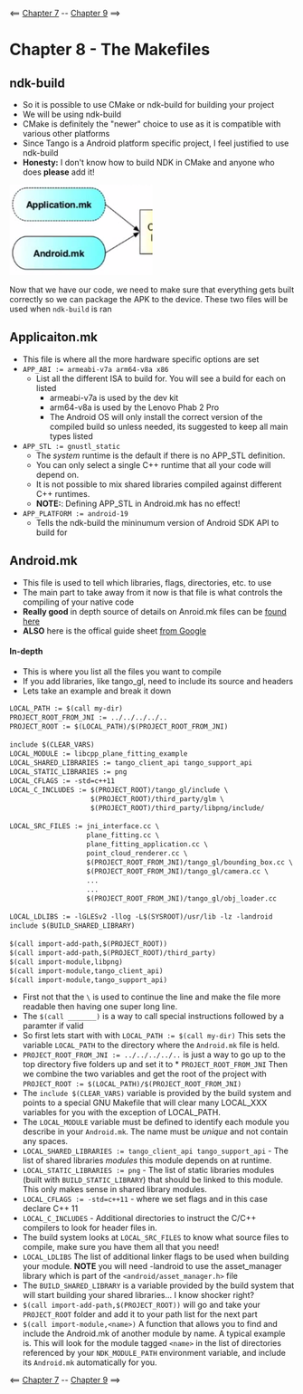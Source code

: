 <== [Chapter 7](./Chapter_07.md) -- [Chapter 9](./Chapter_09.md) ==>

# Chapter 8 - The Makefiles

## ndk-build
* So it is possible to use CMake or ndk-build for building your project
* We will be using ndk-build
* CMake is definitely the "newer" choice to use as it is compatible with various other platforms
* Since Tango is a Android platform specific project, I feel justified to use ndk-build
* **Honesty:** I don't know how to build NDK in CMake and anyone who does **please** add it!

![Java Main Activity](../Images/Chapter_02_IMG_005.png)

Now that we have our code, we need to make sure that everything gets built correctly so we can package the APK to the device. These two files will be used when `ndk-build` is ran

## Applicaiton.mk
* This file is where all the more hardware specific options are set
* `APP_ABI := armeabi-v7a arm64-v8a x86`
	* List all the different ISA to build for. You will see a build for each on listed
		* armeabi-v7a is used by the dev kit
		* arm64-v8a is used by the Lenovo Phab 2 Pro
		* The Android OS will only install the correct version of the compiled build so unless needed, its suggested to keep all main types listed
* `APP_STL := gnustl_static`
	* The *system* runtime is the default if there is no APP_STL definition.
    * You can only select a single C++ runtime that all your code will depend on.
    * It is not possible to mix shared libraries compiled against different C++ runtimes.
	* **NOTE:**: Defining APP_STL in Android.mk has no effect!
* `APP_PLATFORM := android-19`
	* Tells the ndk-build the mininumum version of Android SDK API to build for

## Android.mk
* This file is used to tell which libraries, flags, directories, etc. to use
* The main part to take away from it now is that file is what controls the compiling of your native code
* **Really good** in depth source of details on Anroid.mk files can be [found here](http://android.mk/)
* **ALSO** here is the offical guide sheet [from Google](https://developer.android.com/ndk/guides/android_mk.html)

#### In-depth
* This is where you list all the files you want to compile
* If you add libraries, like tango_gl, need to include its source and headers
* Lets take an example and break it down

```
LOCAL_PATH := $(call my-dir)
PROJECT_ROOT_FROM_JNI := ../../../../..
PROJECT_ROOT := $(LOCAL_PATH)/$(PROJECT_ROOT_FROM_JNI)

include $(CLEAR_VARS)
LOCAL_MODULE := libcpp_plane_fitting_example
LOCAL_SHARED_LIBRARIES := tango_client_api tango_support_api
LOCAL_STATIC_LIBRARIES := png
LOCAL_CFLAGS := -std=c++11
LOCAL_C_INCLUDES := $(PROJECT_ROOT)/tango_gl/include \
                    $(PROJECT_ROOT)/third_party/glm \
                    $(PROJECT_ROOT)/third_party/libpng/include/
					
LOCAL_SRC_FILES := jni_interface.cc \
                   plane_fitting.cc \
                   plane_fitting_application.cc \
                   point_cloud_renderer.cc \
                   $(PROJECT_ROOT_FROM_JNI)/tango_gl/bounding_box.cc \
                   $(PROJECT_ROOT_FROM_JNI)/tango_gl/camera.cc \
                   ...
                   ...
                   $(PROJECT_ROOT_FROM_JNI)/tango_gl/obj_loader.cc

LOCAL_LDLIBS := -lGLESv2 -llog -L$(SYSROOT)/usr/lib -lz -landroid
include $(BUILD_SHARED_LIBRARY)

$(call import-add-path,$(PROJECT_ROOT))
$(call import-add-path,$(PROJECT_ROOT)/third_party)
$(call import-module,libpng)
$(call import-module,tango_client_api)
$(call import-module,tango_support_api)
```

* First not that the `\` is used to continue the line and make the file more readable then having one super long line.
* The `$(call _______)` is a way to call special instructions followed by a paramter if valid
* So first lets start with with `LOCAL_PATH := $(call my-dir)` This sets the variable `LOCAL_PATH` to the directory where the `Android.mk` file is held.
* `PROJECT_ROOT_FROM_JNI := ../../../../..` is just a way to go up to the top directory five folders up and set it to * `PROJECT_ROOT_FROM_JNI` Then we combine the two variables and get the root of the project with `PROJECT_ROOT := $(LOCAL_PATH)/$(PROJECT_ROOT_FROM_JNI)`
* The `include $(CLEAR_VARS)` variable is provided by the build system and points to a special GNU Makefile that will clear many LOCAL_XXX variables for you with the exception of LOCAL_PATH.
* The `LOCAL_MODULE` variable must be defined to identify each module you describe in your `Android.mk`. The name must be *unique* and not contain any spaces.
* `LOCAL_SHARED_LIBRARIES := tango_client_api tango_support_api` - The list of shared libraries *modules* this module depends on at runtime.
* `LOCAL_STATIC_LIBRARIES := png` - The list of static libraries modules (built with `BUILD_STATIC_LIBRARY`) that should be linked to this module. This only makes sense in shared library modules.
* `LOCAL_CFLAGS := -std=c++11` - where we set flags and in this case declare C++ 11
* `LOCAL_C_INCLUDES` - Additional directories to instruct the C/C++ compilers to look for header files in.
* The build system looks at `LOCAL_SRC_FILES` to know what source files to compile, make sure you have them all that you need!
* `LOCAL_LDLIBS` The list of additional linker flags to be used when building your module. **NOTE** you will need -landroid to use the asset_manager library which is part of the `<android/asset_manager.h>` file
* The `BUILD_SHARED_LIBRARY` is a variable provided by the build system that will start building your shared libraries... I know shocker right?
* `$(call import-add-path,$(PROJECT_ROOT))` will go and take your `PROJECT_ROOT` folder and add it to your path list for the next part
* `$(call import-module,<name>)` A function that allows you to find and include the Android.mk of another module by name. A typical example is. This will look for the module tagged `<name>` in the list of directories referenced by your `NDK_MODULE_PATH` environment variable, and include its `Android.mk` automatically for you.  

<== [Chapter 7](./Chapter_07.md) -- [Chapter 9](./Chapter_09.md) ==>
